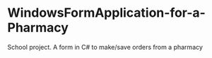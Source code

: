 # WindowsFormApplication-for-a-Pharmacy
 School project. A form in C# to make/save orders from a pharmacy

